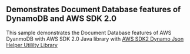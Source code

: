## Demonstrates Document Database features of DynamoDB and AWS SDK 2.0

This sample demonstrates the Document Database features of AWS DyanmoDB with AWS SDK 2.0 Java library with 
[AWS SDK2 Dynamo Json Helper Utililty Library](https://github.com/bijukunjummen/aws-sdk2-dynamo-json-helper)

